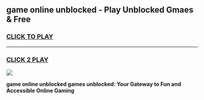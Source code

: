 
## game online unblocked - Play Unblocked Gmaes & Free
<h3>
<a href="https://news.freeplayer.one?title=game_online_unblocked&ref=23F">CLICK TO PLAY</a></h3>
<hr>

<h3>
<a href="https://news.freeplayer.one?title=game_online_unblocked&ref=23F">CLICK 2 PLAY</a>
  
</h3>

<a href="https://news.freeplayer.one?title=game_online_unblocked&ref=23F/"><img src="https://clearcache.store/games.png"></a>


**game online unblocked games unblocked: Your Gateway to Fun and Accessible Online Gaming**
